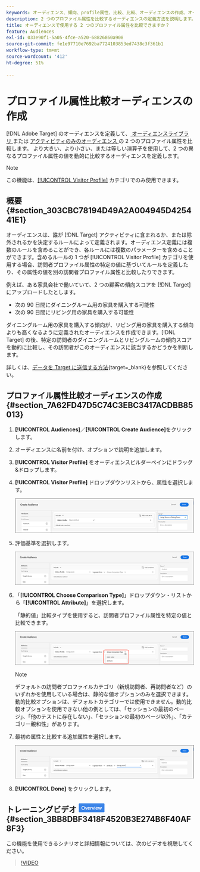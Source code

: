```yaml
---
keywords: オーディエンス、傾向、profile属性、比較、比較、オーディエンスの作成、オーディエンスの作成
description: 2 つのプロファイル属性を比較するオーディエンスの定義方法を説明します。
title: オーディエンスで使用する 2 つのプロファイル属性を比較できますか？
feature: Audiences
exl-id: 033e90f1-5a05-4fce-a520-68826860a908
source-git-commit: fe1e97710e7692ba7724103853ed7438c3f361b1
workflow-type: tm+mt
source-wordcount: '412'
ht-degree: 51%

---
```


# プロファイル属性比較オーディエンスの作成

[!DNL Adobe Target] のオーディエンスを定義して、[ オーディエンスライブラリ ](/help/main/c-target/c-audiences/audiences.md) または [ アクティビティのみのオーディエンス ](/help/main/c-target/creating-activity-only-audience.md) の 2 つのプロファイル属性を比較します。 より大きい、より小さい、または等しい演算子を使用して、2 つの異なるプロファイル属性の値を動的に比較するオーディエンスを定義します。

>[!NOTE]
>
>この機能は、[[!UICONTROL Visitor Profile]](/help/main/c-target/c-audiences/c-target-rules/visitor-profile.md#concept_E972690B9A4C4372A34229FA37EDA38E) カテゴリでのみ使用できます。

## 概要 {#section_303CBC78194D49A2A004945D425441E1}

オーディエンスは、誰が [!DNL Target] アクティビティに含まれるか、または除外されるかを決定するルールによって定義されます。オーディエンス定義には複数のルールを含めることができ、各ルールには複数のパラメーターを含めることができます。含めるルールの 1 つが [!UICONTROL Visitor Profile] カテゴリを使用する場合、訪問者プロファイル属性の特定の値に基づいてルールを定義したり、その属性の値を別の訪問者プロファイル属性と比較したりできます。

例えば、ある家具会社で働いていて、2 つの顧客の傾向スコアを [!DNL Target] にアップロードしたとします。

* 次の 90 日間にダイニングルーム用の家具を購入する可能性
* 次の 90 日間にリビング用の家具を購入する可能性

ダイニングルーム用の家具を購入する傾向が、リビング用の家具を購入する傾向よりも高くなるように定義されたオーディエンスを作成できます。[!DNL Target] の後、特定の訪問者のダイニングルームとリビングルームの傾向スコアを動的に比較し、その訪問者がこのオーディエンスに該当するかどうかを判断します。

詳しくは、[データを Target に送信する方法](https://experienceleague.adobe.com/docs/target-dev/developer/implementation/methods/methods-to-get-data-into-target.html?lang=ja){target=_blank}を参照してください。

## プロファイル属性比較オーディエンスの作成 {#section_7A62FD47D5C74C3EBC3417ACDBB85013}

1. **[!UICONTROL Audiences]**／**[!UICONTROL Create Audience]**&#x200B;をクリックします。
1. オーディエンスに名前を付け、オプションで説明を追加します。
1. **[!UICONTROL Visitor Profile]** をオーディエンスビルダーペインにドラッグ&amp;ドロップします。
1. **[!UICONTROL Visitor Profile]** ドロップダウンリストから、属性を選択します。

   ![傾向スコア 1](assets/propensity_score_1.png)

1. 評価基準を選択します。

   ![傾向スコア 2](assets/propensity_score_2.png)

1. 「**[!UICONTROL Choose Comparison Type]**」ドロップダウン・リストから「**[!UICONTROL Attribute]**」を選択します。

   「静的値」比較タイプを使用すると、訪問者プロファイル属性を特定の値と比較できます。

   ![傾向スコア 3](assets/propensity_score_3.png)

   >[!NOTE]
   >
   >デフォルトの訪問者プロファイルカテゴリ（新規訪問者、再訪問者など）のいずれかを使用している場合は、静的な値オプションのみを選択できます。 動的比較オプションは、デフォルトカテゴリーでは使用できません。動的比較オプションを使用できない他の例としては、「セッションの最初のページ」、「他のテストに存在しない」、「セッションの最初のページ以外」、「カテゴリー親和性」があります。

1. 最初の属性と比較する追加属性を選択します。

   ![propensity_score_4 画像 ](assets/propensity_score_4.png)

1. **[!UICONTROL Done]** をクリックします。

## トレーニングビデオ ![ 概要バッジ ](/help/main/assets/overview.png) {#section_3BB8DBF3418F4520B3E274B6F40AF8F3}

この機能を使用できるシナリオと詳細情報については、次のビデオを視聴してください。

>[!VIDEO](https://video.tv.adobe.com/v/328272?captions=jpn)
